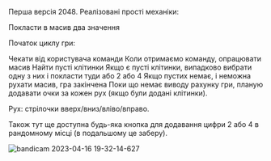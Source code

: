Перша версія 2048.
Реалізовані прості механіки:

Покласти в масив два значення

Початок циклу гри:

Чекати від користувача команди
Коли отримаємо команду, опрацювати масив
Найти пусті клітинки
Якщо є пусті клітинки, випадково вибрати одну з них і покласти туди або 2 або 4
Якщо пустих немає, і неможна рухати масив, гра закінчена
Поки що немає виводу рахунку гри, планую додавати очки за кожен рух (якщо були додані клітинки).

Рух: стрілочки вверх/вниз/вліво/вправо.

Також тут ще доступна будь-яка кнопка для додавання цифри 2 або 4 в рандомному місці (в подальшому це заберу).






![bandicam 2023-04-16 19-32-14-627](https://user-images.githubusercontent.com/96194271/232327442-c8bfcb6d-25ad-4a35-b5e3-e69e6ab82abe.jpg)
